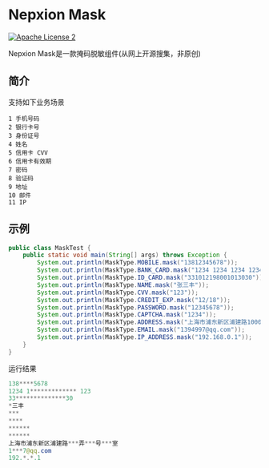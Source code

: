 # Nepxion Mask
[![Apache License 2](https://img.shields.io/badge/license-ASF2-blue.svg)](https://www.apache.org/licenses/LICENSE-2.0.txt)

Nepxion Mask是一款掩码脱敏组件(从网上开源搜集，非原创)

## 简介
支持如下业务场景

    1 手机号码
    2 银行卡号
    3 身份证号
    4 姓名
    5 信用卡 CVV
    6 信用卡有效期
    7 密码
    8 验证码
    9 地址
    10 邮件
    11 IP

## 示例
```java
public class MaskTest {
    public static void main(String[] args) throws Exception {
        System.out.println(MaskType.MOBILE.mask("13812345678"));
        System.out.println(MaskType.BANK_CARD.mask("1234 1234 1234 1234 123"));
        System.out.println(MaskType.ID_CARD.mask("331012198001013030"));
        System.out.println(MaskType.NAME.mask("张三丰"));
        System.out.println(MaskType.CVV.mask("123"));
        System.out.println(MaskType.CREDIT_EXP.mask("12/18"));
        System.out.println(MaskType.PASSWORD.mask("12345678"));
        System.out.println(MaskType.CAPTCHA.mask("1234"));
        System.out.println(MaskType.ADDRESS.mask("上海市浦东新区浦建路1000弄2号0501室"));
        System.out.println(MaskType.EMAIL.mask("1394997@qq.com"));
        System.out.println(MaskType.IP_ADDRESS.mask("192.168.0.1"));
    }
}
```

运行结果
```java
138****5678
1234 1************* 123
33**************30
*三丰
***
****
******
******
上海市浦东新区浦建路***弄***号***室
1***7@qq.com
192.*.*.1
```